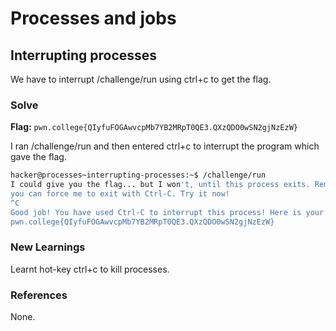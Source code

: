 # Processes and jobs

## Interrupting processes
We have to interrupt /challenge/run using ctrl+c to get the flag. 

### Solve
**Flag:** `pwn.college{QIyfuFOGAwvcpMb7YB2MRpT0QE3.QXzQDO0wSN2gjNzEzW}`

I ran /challenge/run and then entered ctrl+c to interrupt the program which gave the flag. 

```bash
hacker@processes~interrupting-processes:~$ /challenge/run
I could give you the flag... but I won't, until this process exits. Remember, 
you can force me to exit with Ctrl-C. Try it now!
^C
Good job! You have used Ctrl-C to interrupt this process! Here is your flag:
pwn.college{QIyfuFOGAwvcpMb7YB2MRpT0QE3.QXzQDO0wSN2gjNzEzW}
```

### New Learnings
Learnt hot-key ctrl+c to kill processes. 

### References 
None. 
